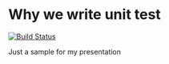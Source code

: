 # Why we write unit test
[![Build Status](https://travis-ci.org/rudyhuynh/why-we-write-unit-test.svg?branch=master)](https://travis-ci.org/rudyhuynh/why-we-write-unit-test)

Just a sample for my presentation